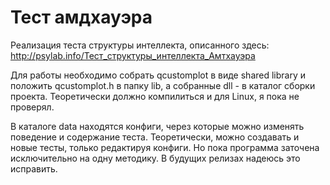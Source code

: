 # Тест амдхауэра

Реализация теста структуры интеллекта, описанного здесь: http://psylab.info/Тест_структуры_интеллекта_Амтхауэра

Для работы необходимо собрать qcustomplot в виде shared library и положить qcustomplot.h в папку lib, а собранные dll - в каталог сборки проекта. 
Теоретически должно компилиться и для Linux, я пока не проверял. 

В каталоге data находятся конфиги, через которые можно изменять поведение и содержание теста. 
Теоретически, можно создавать и новые тесты, только редактируя конфиги. Но пока программа заточена исключительно на одну методику. В будущих релизах надеюсь это исправить. 
